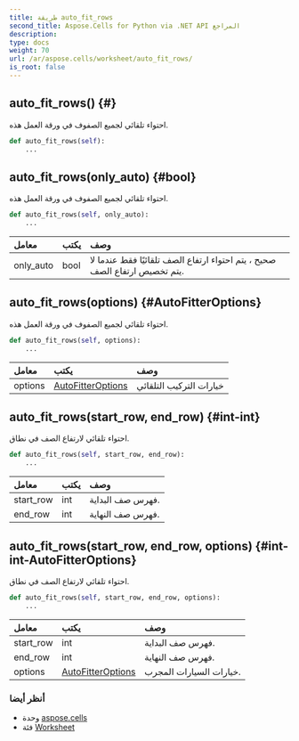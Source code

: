 ```yaml
---
title: طريقة auto_fit_rows
second_title: Aspose.Cells for Python via .NET API المراجع
description:
type: docs
weight: 70
url: /ar/aspose.cells/worksheet/auto_fit_rows/
is_root: false
---
```

##  auto_fit_rows() {#}
احتواء تلقائي لجميع الصفوف في ورقة العمل هذه.



```python
def auto_fit_rows(self):
    ...
```




##  auto_fit_rows(only_auto) {#bool}
احتواء تلقائي لجميع الصفوف في ورقة العمل هذه.



```python
def auto_fit_rows(self, only_auto):
    ...
```


| معامل| يكتب| وصف|
| :- | :- | :- |
| only_auto | bool |صحيح ، يتم احتواء ارتفاع الصف تلقائيًا فقط عندما لا يتم تخصيص ارتفاع الصف.|


##  auto_fit_rows(options) {#AutoFitterOptions}
احتواء تلقائي لجميع الصفوف في ورقة العمل هذه.



```python
def auto_fit_rows(self, options):
    ...
```


| معامل| يكتب| وصف|
| :- | :- | :- |
| options | [AutoFitterOptions](/cells/python-net/ar/aspose.cells/autofitteroptions) | خيارات التركيب التلقائي|


##  auto_fit_rows(start_row, end_row) {#int-int}
احتواء تلقائي لارتفاع الصف في نطاق.



```python
def auto_fit_rows(self, start_row, end_row):
    ...
```


| معامل| يكتب| وصف|
| :- | :- | :- |
| start_row | int | فهرس صف البداية.|
| end_row | int | فهرس صف النهاية.|


##  auto_fit_rows(start_row, end_row, options) {#int-int-AutoFitterOptions}
احتواء تلقائي لارتفاع الصف في نطاق.



```python
def auto_fit_rows(self, start_row, end_row, options):
    ...
```


| معامل| يكتب| وصف|
| :- | :- | :- |
| start_row | int | فهرس صف البداية.|
| end_row | int | فهرس صف النهاية.|
| options | [AutoFitterOptions](/cells/python-net/ar/aspose.cells/autofitteroptions) | خيارات السيارات المجرب.|



###  أنظر أيضا
* وحدة [aspose.cells](../../)
* فئة [Worksheet](/cells/python-net/ar/aspose.cells/worksheet)
